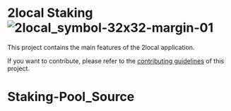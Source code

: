 # 2local Staking ![2local_symbol-32x32-margin-01](https://user-images.githubusercontent.com/88624942/128998757-10c945de-67d8-4bbd-86df-f346a6d8236a.png)



This project contains the main features of the 2local application.

If you want to contribute, please refer to the [contributing guidelines](./CONTRIBUTING.md) of this project.
# Staking-Pool_Source
